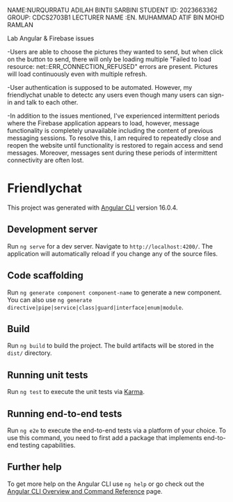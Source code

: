 NAME:NURQURRATU ADILAH BINTII SARBINI
STUDENT ID: 2023663362
GROUP: CDCS2703B1
LECTURER NAME :EN. MUHAMMAD ATIF BIN MOHD RAMLAN

Lab Angular & Firebase issues

-Users are able to choose the pictures they wanted to send, but when click on the button to send, there will only be loading  multiple "Failed to load resource: net::ERR_CONNECTION_REFUSED" errors are present. Pictures will load continuously even with multiple refresh.


-User authentication is supposed to be automated. However, my friendlychat unable to detectc any users even though many users can sign-in and talk to each other.

-In addition to the issues mentioned, I've experienced intermittent periods where the Firebase application appears to load, however, message functionality is completely unavailable including the content of previous messaging sessions.  To resolve this, I am required to repeatedly close and reopen the website until functionality is restored to regain access and send messages. Moreover, messages sent during these periods of intermittent connectivity are often lost.


# Friendlychat

This project was generated with [Angular CLI](https://github.com/angular/angular-cli) version 16.0.4.

## Development server

Run `ng serve` for a dev server. Navigate to `http://localhost:4200/`. The application will automatically reload if you change any of the source files.

## Code scaffolding

Run `ng generate component component-name` to generate a new component. You can also use `ng generate directive|pipe|service|class|guard|interface|enum|module`.

## Build

Run `ng build` to build the project. The build artifacts will be stored in the `dist/` directory.

## Running unit tests

Run `ng test` to execute the unit tests via [Karma](https://karma-runner.github.io).

## Running end-to-end tests

Run `ng e2e` to execute the end-to-end tests via a platform of your choice. To use this command, you need to first add a package that implements end-to-end testing capabilities.

## Further help

To get more help on the Angular CLI use `ng help` or go check out the [Angular CLI Overview and Command Reference](https://angular.io/cli) page.
